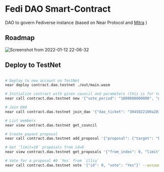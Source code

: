 # Fedi DAO Smart-Contract

DAO to govern Fediverse instance (based on Near Protocol and [Mitra](https://codeberg.org/silverpill/mitra) )

## Roadmap

![Screenshot from 2022-01-12 22-06-32](https://user-images.githubusercontent.com/1098257/149213845-33cadf84-4231-43ad-9056-b10cfccecd55.png)

## Deploy to TestNet



```bash

# Deploy to new account on TestNet
near deploy contract.dao.testnet ./out/main.wasm

# Initialize contract with given council and parameters (this is for testing, where you stil have access key to the contract).
near call contract.dao.testnet new '{"vote_period": "1800000000000", "grace_period": "1800000000000", "domain": "dupa.com", "public_key": "03c98962bc9f8d3e5ea0cd15cfef96f7623d28ef84986bb9c898be11748eb61f80"}' --accountId contract.dao.testnet

# Join DAO
near call contract.dao.testnet join_dao '{"dao_ticket": "3045022100a20188c423d752a5f6617133b841e0cc90a4007e9c9d31e4c19f07670e670155022063dea1e5cf6d5ce8506dcaf97bae47d5e4db6ee362fd3142b3389e3cc310959c", "username": "string2"}' --accountId bob.dao.testnet

# List members
near view contract.dao.testnet get_council

# Create payout proposal
near call contract.dao.testnet add_proposal '{"proposal": {"target": "bob.dao.testnet", "description": "payment for hosting", "kind": {"type": "Payout", "amount": "1000000000000000000000000"}}}' --accountId=bob.dao.testnet --amount 1

# Get `limit=10` proposals from id=0
near view contract.dao.testnet get_proposals '{"from_index": 0, "limit": 10}'

# Vote for a proposal #0 `Yes` from `illia`
near call contract.dao.testnet vote '{"id": 0, "vote": "Yes"}' --accountId bob.dao.testnet





```






<!-- 


A simple version of a DAO to give out tips, bounties and grants.
Allows anyone to send a proposal to reward other people with funds and get a council to vote for it.

The major difference with Moloch DAO design is that this contract would receive its function via donation and council has equal rights.

Spec for v1:

- Contract contains all the $NEAR in itself. It's initialized with it or receives later in form of donation.
- There are council members: list of accounts that can vote for various activity. All council members have equal weight.
- Next methods are available that can be called by anyone who attaches `bond` $NEAR (to prevent spam):
  - Add new council member
  - Remove council member
  - Given funds to `receiver` for `description` (up to 280 characters) and proposed `amount`
  - Finalize proposal
    When proposal has passed the require time, anyone can call to finalize it. Rules for passing proposal see below.
  - X of votes to approve proposal depends on the "policy": Policy allows to set number of votes required for different amount of funds spent.
- Only council members (or self) can call:
  - `vote` for a given proposal.
- ``Finalize proposal can be called - If this vote achieves >50% of council members saying "YES" - it executes action on success.
- Upgradability with super majority vote of the council

Voting policy is a list of amounts and number or percentage of votes required.
Where the last number in the list is used for all the non payouts (let's call it MAX_VOTE).

## Voting rules

Next rules are used for voting:

- There is a policy that defines for `Payout` proposals at different `amount` how much "YES" votes are required. For non-`Payout` proposals - it's always 1/2 + 1 of council.
- If there is 0 "NO" votes and given "YES" votes - the expiration date updates to current time + cooldown time.
- If there is at least 1 "NO" then MAX_VOTE of "YES" votes is required.
- If there is MAX_VOTE "NO" votes - the proposal gets rejected and bond not returned
- If there is no super majority and time to withdraw have passed - proposal fails and the bond gets returned.

For example, voting policy:

- `[(0, NumOrRation::Ration(1, 2))]` -- meaning that for any amount or vote MAX_VOTE = 1/2 + 1 is used.
- `[(100, NumOrRation::Number(2)), (10000000, NumOrRation::Ration(2, 3))]` -- if amount is below 100 - 2 votes is enough within grace period. Otherwise MAX_VOTE = 2/3 + 1 to pass any larger proposal or add/remove council members.

Specific examples:

- If there are 2 councils, with default policy of 50%: proposal needs both of them to vote YES to "Succeed" or both of them to vote NO to be "Rejected". If they vote differently, the vote will be considered "Fail" and `bond` will be returned back to proposer.

## Use cases

- A person made a cool video about NEAR Wallet, development IDE, etc. They themself or anyone else can suggest to give them a bounty.
- You saw really cool tweet bashing STATE bill - send that person a bounty (need them to create account though).
- Someone contributed a small PR to one of NEAR libraries. One of maintainers can send them a bounty.
- A person in NEAR Collective went beyond and above - another person in NEAR Collective sent them a grant.
- Another GrantDAO applies for a grant to achieve their longer term goal via distributing to their guild members.
- Validators have their own GrantDAO to fund ping bot or other helpful tools for validators.

**Even better: fork this code and create a more interesting ways to distribute.**

Every guild can fork it and expand how this can be made more inclusive or more sophisticated.

## Needs

- Nice frontend to visualize past and present proposals, creation of proposal, payouts, stats, etc.
- This needs some form of notification service

# Development

Follow general WASM / Rust contract instructions.

## Deploy to TestNet

```bash

# Deploy to new account on TestNet
near dev-deploy res/sputnikdao.wasm

# Set contract Id (fish)
set CONTRACT_ID "dev-1608720833104-8969578"

# Initialize contract with given council and parameters (this is for testing, where you stil have access key to the contract).
# For production use either a single command or the factory in ../sputnikdao-factory
near call $CONTRACT_ID new '{"purpose": "test", "council": ["testmewell.testnet", "illia"], "bond": "1000000000000000000000000", "vote_period": "1800000000000", "grace_period": "1800000000000"}' --accountId $CONTRACT_ID

# Get current number of proposals.
near view $CONTRACT_ID get_num_proposals

# Add new proposal to pay `illia` 1N.
near call $CONTRACT_ID add_proposal '{"proposal": {"target": "illia", "description": "test", "kind": {"type": "Payout", "amount": "1000000000000000000000000"}}}' --accountId=illia --amount 1

# View proposal #0
near view $CONTRACT_ID get_proposal '{"id": 0}'
{
  status: 'Vote',
  proposer: 'illia',
  target: 'illia',
  description: 'test',
  kind: { Payout: { amount: '1000000000000000000000000' } },
  vote_period_end: 1607497778113967900,
  vote_yes: 0,
  vote_no: 0,
  votes: {}
}

# Get `limit=1` proposals from id=0
near view $CONTRACT_ID get_proposals '{"from_index": 0, "limit": 1}'

# Vote for a proposal #0 `Yes` from `illia`
near call $CONTRACT_ID vote '{"id": 0, "vote": "Yes"}' --accountId illia

# Vote for a proposal #0 `No` from `testmewell.testnet`
near call $CONTRACT_ID vote '{"id": 0, "vote": "No"}' --accountId testmewell.testnet

# Proposal to add new council `testnet`.
near call $CONTRACT_ID add_proposal '{"proposal": {"target": "testnet", "description": "test", "kind": {"type": "NewCouncil"}}}' --accountId=illia --amount 1

# Proposal to remove council `illia`.
near call $CONTRACT_ID add_proposal '{"proposal": {"target": "illia", "description": "test", "kind": {"type": RemoveCouncil"}}}' --accountId=illia --amount 1

# Proposal to change vote period to 30min (in nanoseconds):
near call $CONTRACT_ID add_proposal '{"proposal": {"target": "illia", "description": "test", "kind": {"type": "ChangeVotePeriod", "vote_period": "1800000000000"}}}' --accountId=illia --amount 1

# Proposal to change purpose of this DAO:
near call $CONTRACT_ID add_proposal '{"proposal": {"target": "illia", "description": "test", "kind": {"type": "ChangePurpose", "purpose": "test me well"}}}' --accountId=illia --amount 1

# Proposal to change policy for this DAO, with next voting policy:
# - up until 100N: just need 2 votes
# - up until 1000N: need 3 votes
# - up until 2000N: need 50% + 1 votes
# - for anything larger or other types of proposals need 66% + 1 of votes
near call $CONTRACT_ID add_proposal '{"proposal": {"target": "illia", "description": "test", "kind": {"type": "ChangePolicy", "policy": [{"max_amount": "100", "votes": 2}, {"max_amount": "1000", "votes": 3}, {"max_amount": "2000", "votes": [1, 2]}, {"max_amount": "10000000", "votes": [2, 3]}]}}}' --accountId=illia --amount 1

# Finalize a proposal that has no deciding vote and expired.
near call $CONTRACT_ID finalize '{"id": 4}'
```

# Ideas for improving

## Other tokens

Add support for other tokens in the "bank".
Proposal can then specify amount in a token from whitelisted set.
There can be internal exchange function as well in case it's needed.

## Bounties

Bounties management is hard right now and done via github / notion.

Here is the idea to attach bounties to the same council:

- Anyone can add a bounty: description + how much to pay for the bounty
- Council votes to approve the bounty (same thing with small bounties need less votes)
- There is a list of bounties, separate from requests
- People can indicate that they are working on it
- When someone completed bounty - they ping the bounty for "review" and council votes if the bounty is solved.
- When council voted -> bounty gets paid out

## Canceling / redirecting proposals

If proposal is made to a wrong DAO, it's not great to take the bond away from proposer.
It's possible to add an option to transfer proposals from one DAO to another DAO.
Also people can vote to dismiss instead of rejecting it, which will return bond. -->

